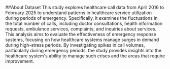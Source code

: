 ##About Dataset
This study explores healthcare call data from April 2016 to February 2025 to understand patterns in healthcare service utilization during periods of emergency. Specifically, it examines the fluctuations in the total number of calls, including doctor consultations, health information requests, ambulance services, complaints, and inquiries about services. This analysis aims to evaluate the effectiveness of emergency response systems, focusing on how healthcare systems manage surges in demand during high-stress periods. By investigating spikes in call volumes, particularly during emergency periods, the study provides insights into the healthcare system's ability to manage such crises and the areas that require improvement.
